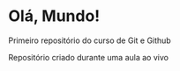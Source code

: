 # Olá, Mundo!

Primeiro repositório do curso de Git e Github

Repositório criado durante uma aula ao vivo

